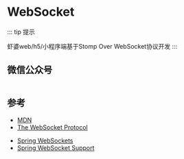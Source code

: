 # WebSocket

::: tip 提示

虾婆web/h5/小程序端基于Stomp Over WebSocket协议开发
:::

<!-- ## Traditional Polling

The browser keeps sending requests to check for new information and the server responds immediately each time. This fits scenarios where polling can be done at reasonably sparse intervals. For example a mail client can check for new messages every 10 minutes. It's simple and it works. However, the approach becomes inefficient when new information must be shown as soon as possible in which case polling must be very frequent.

## Long Polling

The browser keeps sending requests but the server doesn't respond until it has new information to send. From a client perspective this is identical to traditional polling. From a server perspective this is very similar to a long-running request and can be scaled using the technique discussed in Part 1.

How long can the response remain open? Browsers are set to time out after 5 minutes and network intermediaries such as proxies can time out even sooner. So even if no new information arrives, a long polling request should complete regularly to allow the browser to send a new request. This IETF document recommends using a timeout value between 30 and 120 seconds but the actual value to use will likely depend on how much control you have over network intermediaries that separate the browser from server.

Long polling can dramatically reduce the number of requests required to receive information updates with low latency, especially where new information becomes available at irregular intervals. However, the more frequent the updates are the closer it gets to traditional polling.

## HTTP Streaming

The browser sends a request to the server and the server responds when it has information to send. However, unlike long polling, the server keeps the response open and continues to send more updates as they arrive. The approach removes the need for polling but is also a more significant departure from typical HTTP request-response semantics. For example the client and server need to agree how to interpret the response stream so that the client will know where one update ends and another begins. Furthermore, network intermediaries can cache the response stream which thwarts the intent of the approach. This is why long polling is more commonly used today.

## WebSocket Protocol

The browser sends an HTTP request to the server to switch to the WebSocket protocol and the server responds by confirming the upgrade. Thereafter browser and server can send data frames in both directions over a TCP socket.

The WebSocket protocol was designed to replace the need for polling and is specifically suited for scenarios where messages need to be exchanged between browser and server at a high frequency. The initial handshake over HTTP ensures WebSocket requests can go through firewalls. However, there are also significant challenges since a majority of deployed browsers do not support WebSockets and there are further issues with getting through network intermediaries.

WebSockets revolves around the two way exchange of text or binary messages. It leads to a significantly different approach from a RESTful, HTTP-based architecture. In fact there is a need for some another protocol on top of WebSockets, e.g. XMPP, AMQP, STOMP, or other and which one(s) will become predominant remains to be seen. -->

## 微信公众号

<img :src="$withBase('/image/qrcode_xiaperio_430.jpg')" style="width:250px;"/>

## 参考

- [MDN](https://developer.mozilla.org/zh-CN/docs/Web/API/WebSockets_API)
- [The WebSocket Protocol](https://tools.ietf.org/html/rfc6455)
<!-- - [WebSocket中文协议](/protocol/rfc6455.md) -->
- [Spring WebSockets](https://docs.spring.io/spring/docs/current/spring-framework-reference/web.html#websocket-intro)
- [Spring WebSocket Support](https://docs.spring.io/spring-framework/docs/5.0.0.BUILD-SNAPSHOT/spring-framework-reference/html/websocket.html)

